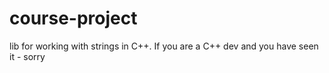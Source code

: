 # course-project
lib for working with strings in C++. If you are a C++ dev and you have seen it - sorry
